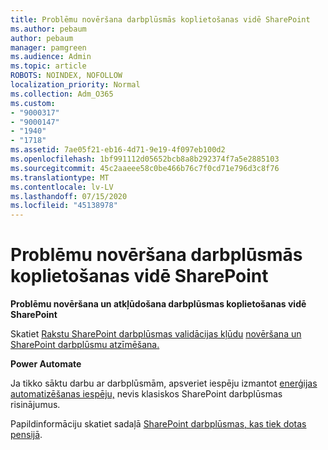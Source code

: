 ```yaml
---
title: Problēmu novēršana darbplūsmās koplietošanas vidē SharePoint
ms.author: pebaum
author: pebaum
manager: pamgreen
ms.audience: Admin
ms.topic: article
ROBOTS: NOINDEX, NOFOLLOW
localization_priority: Normal
ms.collection: Adm_O365
ms.custom:
- "9000317"
- "9000147"
- "1940"
- "1718"
ms.assetid: 7ae05f21-eb16-4d71-9e19-4f097eb100d2
ms.openlocfilehash: 1bf991112d05652bcb8a8b292374f7a5e2885103
ms.sourcegitcommit: 45c2aaeee58c0be466b76c7f0cd71e796d3c8f76
ms.translationtype: MT
ms.contentlocale: lv-LV
ms.lasthandoff: 07/15/2020
ms.locfileid: "45138978"
---
```

# <a name="troubleshoot-workflows-in-sharepoint"></a>Problēmu novēršana darbplūsmās koplietošanas vidē SharePoint

**Problēmu novēršana un atkļūdošana darbplūsmas koplietošanas vidē SharePoint**

Skatiet [Rakstu SharePoint darbplūsmas validācijas kļūdu](https://docs.microsoft.com/sharepoint/dev/general-development/troubleshooting-sharepoint-server-workflow-validation-errors-in-visio) [novēršana un SharePoint darbplūsmu atzīmēšana.](https://docs.microsoft.com/sharepoint/dev/general-development/debugging-sharepoint-server-workflows)

**Power Automate**

Ja tikko sāktu darbu ar darbplūsmām, apsveriet iespēju izmantot [enerģijas automatizēšanas iespēju,](https://docs.microsoft.com/power-automate/modern-approvals) nevis klasiskos SharePoint darbplūsmas risinājumus.

Papildinformāciju skatiet sadaļā [SharePoint darbplūsmas, kas tiek dotas pensijā](https://docs.microsoft.com/alchemyinsights/sharepoint-workflows-retiring).
